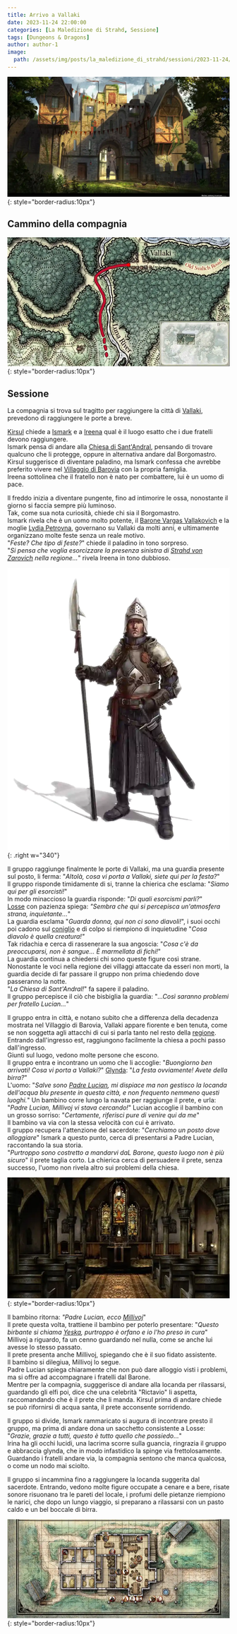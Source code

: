 ```yaml
---
title: Arrivo a Vallaki
date: 2023-11-24 22:00:00
categories: [La Maledizione di Strahd, Sessione]
tags: [Dungeons & Dragons]
author: author-1
image:
  path: /assets/img/posts/la_maledizione_di_strahd/sessioni/2023-11-24/vallaki_entrata.webp
---
```


![Desktop View](/assets/img/posts/la_maledizione_di_strahd/sessioni/2023-11-24/vallaki_entrata.webp){: style="border-radius:10px"}

## Cammino della compagnia

![mappa](/assets/img/posts/la_maledizione_di_strahd/sessioni/2023-11-24/mappa.webp){: style="border-radius:10px"}

## Sessione

La compagnia si trova sul tragitto per raggiungere la città di [Vallaki](/posts/Vallaki), prevedono di raggiungere le porte a breve.  

[Kirsul](/posts/Kirsul) chiede a [Ismark](/posts/Ismark_Kolyanovich) e a [Ireena](/posts/Ireena_Kolyana) qual è il luogo esatto che i due fratelli devono raggiungere.  
Ismark pensa di andare alla [Chiesa di Sant'Andral](/posts/Chiesa_di_Sant'Andral), pensando di trovare qualcuno che li protegge, oppure in alternativa andare dal Borgomastro.  
Kirsul suggerisce di diventare paladino, ma Ismark confessa che avrebbe preferito vivere nel [Villaggio di Barovia](/posts/Villaggio_barovia) con la propria famiglia.  
Ireena sottolinea che il fratello non è nato per combattere, lui è un uomo di pace.  

Il freddo inizia a diventare pungente, fino ad intimorire le ossa, nonostante il giorno si faccia sempre più luminoso.  
Tak, come sua nota curiosità, chiede chi sia il Borgomastro.  
Ismark rivela che è un uomo molto potente, il [Barone Vargas Vallakovich](/posts/Barone_Vargas_Vallakovich) e la moglie [Lydia Petrovna](/posts/Lydia_Petrovna), governano su Vallaki da molti anni, e ultimamente organizzano molte feste senza un reale motivo.  
"_Feste? Che tipo di feste?_" chiede il paladino in tono sorpreso.  
"_Si pensa che voglia esorcizzare la presenza sinistra di [Strahd von Zarovich](/posts/Strahd_von_Zarovich) nella regione..._" rivela Ireena in tono dubbioso.

![guardia](/assets/img/posts/la_maledizione_di_strahd/sessioni/2023-11-24/guardia.webp){: .right w="340"}

Il gruppo raggiunge finalmente le porte di Vallaki, ma una guardia presente sul posto, li ferma: "_Altolà, cosa vi porta a Vallaki, siete qui per la festa?_"  
Il gruppo risponde timidamente di si, tranne la chierica che esclama: "_Siamo qui per gli esorcisti!_"  
In modo minaccioso la guardia risponde: "_Di quali esorcismi parli?_"  
[Losse](/posts/Losse) con pazienza spiega: _"Sembra che qui si percepisca un'atmosfera strana, inquietante..._"  
La guardia esclama "_Guarda donna, qui non ci sono diavoli!_", i suoi occhi poi cadono sul [coniglio](/posts/Tak#abominabunny) e di colpo si riempiono di inquietudine "_Cosa diavolo è quella creatura!"_  
Tak ridachia e cerca di rassenerare la sua angoscia: "_Cosa c'è da preoccuparsi, non è sangue... È marmellata di fichi!_"  
La guardia continua a chiedersi chi sono queste figure così strane.  
Nonostante le voci nella regione dei villaggi attaccate da esseri non morti, la guardia decide di far passare il gruppo non prima chiedendo dove passeranno la notte.  
"_La Chiesa di Sant'Andral!_" fa sapere il paladino.  
Il gruppo percepisce il ciò che bisbiglia la guardia: "_...Così saranno problemi per fratello Lucian..._"  

Il gruppo entra in città, e notano subito che a differenza della decadenza mostrata nel Villaggio di Barovia, Vallaki appare fiorente e ben tenuta, come se non soggetta agli attacchi di cui si parla tanto nel resto della [regione](/posts/Barovia).  
Entrando dall'ingresso est, raggiungono facilmente la chiesa a pochi passo dall'ingresso.  
Giunti sul luogo, vedono molte persone che escono.  
Il gruppo entra e incontrano un uomo che li accoglie: "_Buongiorno ben arrivati! Cosa vi porta a Vallaki?_"
[Glynda](/posts/Glynda): "_La festa ovviamente! Avete della birra?_"  
L'uomo: "_Salve sono [Padre Lucian](/posts/Padre_Lucian_Petrovich), mi dispiace ma non gestisco la locanda dell'acqua blu presente in questa città, e non frequento nemmeno questi luoghi._"
Un bambino corre lungo la navata per raggiunge il prete, e urla: "_Padre Lucian, Millivoj vi stava cercando!_"
Lucian accoglie il bambino con un grosso sorriso: "_Certamente, riferisci pure di venire qui da me_"  
Il bambino va via con la stessa velocità con cui è arrivato.  
Il gruppo recupera l'attenzione del sacerdote: "_Cerchiamo un posto dove alloggiare_"
Ismark a questo punto, cerca di presentarsi a Padre Lucian, raccontando la sua storia.  
"_Purtroppo sono costretto a mandarvi daL Barone, questo luogo non è più sicuro_" il prete taglia corto.
La chierica cerca di persuadere il prete, senza successo, l'uomo non rivela altro sui problemi della chiesa.

![chiesa](/assets/img/posts/la_maledizione_di_strahd/sessioni/2023-11-24/chiesa.webp){: style="border-radius:10px"}

Il bambino ritorna: _"Padre Lucian, ecco [Millivoj](/posts/Millivoj)_"  
Il prete questa volta, trattiene il bambino per poterlo presentare: "_Questo birbante si chiama [Yeska](/posts/Yeska), purtroppo è orfano e io l'ho preso in cura_"  
Millivoj a riguardo, fa un cenno guardando nel nulla, come se anche lui avesse lo stesso passato.  
Il prete presenta anche Millivoj, spiegando che è il suo fidato assistente.  
Il bambino si dilegiua, Millivoj lo segue.  
Padre Lucian spiega chiaramente che non può dare alloggio visti i problemi, ma si offre ad accompagnare i fratelli dal Barone.  
Mentre per la compagnia, sugggerisce di andare alla locanda per rilassarsi, guardando gli elfi poi, dice che una celebrità "Rictavio" li aspetta, raccomandando che è il prete che li manda.
Kirsul prima di andare chiede se può rifornirsi di acqua santa, il prete acconsente sorridendo.

Il gruppo si divide, Ismark rammaricato si augura di incontrare presto il gruppo, ma prima di andare dona un sacchetto consistente a Losse: "_Grazie, grazie a tutti, questo è tutto quello che possiedo..._"  
Irina ha gli occhi lucidi, una lacrima scorre sulla guancia, ringrazia il gruppo e abbraccia glynda, che in modo infastidico la spinge via frettolosamente.  
Guardando i fratelli andare via, la compagnia sentono che manca qualcosa, o come un nodo mai sciolto.  

Il gruppo si incammina fino a raggiungere la locanda suggerita dal sacerdote.
Entrando, vedono molte figure occupate a cenare e a bere, risate sonore risuonano tra le pareti del locale, i profumi delle pietanze riempiono le narici, che dopo un lungo viaggio, si preparano a rilassarsi  con un pasto caldo e un bel boccale di birra.  

![locanda](/assets/img/posts/la_maledizione_di_strahd/sessioni/2023-11-24/locanda.webp){: style="border-radius:10px"}

